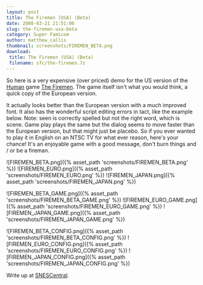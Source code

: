 ```yaml
---
layout: post
title: The Firemen (USA) (Beta)
date: 2008-03-21 21:51:06
slug: the-firemen-usa-beta
category: Super Famicom
author: matthew_callis
thumbnail: screenshots/FIREMEN_BETA.png
download:
 title: The Firemen (USA) (Beta)
 filename: sfc/the-firemen.7z
---
```


So here is a very expensive (over priced) demo for the US version of the [Human](http://superfamicom.org/search-maker-english/human/ "Human") game [The Firemen](http://superfamicom.org/info/the-firemen/ "The Firemen"). The game itself isn't what you would think, a quick copy of the European version.

It actually looks better than the European version with a much improved font. It also has the wonderful script editing errors in tact, like the example below. Note: seen is correctly spelled but not the right word, which is scene. Game play plays the same but the dialog seems to move faster than the European version, but that might just be placebo. So if you ever wanted to play it in English on an NTSC TV for what ever reason, here's your chance! It's an enjoyable game with a good message, don't burn things and / or be a fireman.

![FIREMEN_BETA.png]({% asset_path 'screenshots/FIREMEN_BETA.png' %})
![FIREMEN_EURO.png]({% asset_path 'screenshots/FIREMEN_EURO.png' %})
![FIREMEN_JAPAN.png]({% asset_path 'screenshots/FIREMEN_JAPAN.png' %})

![FIREMEN_BETA_GAME.png]({% asset_path 'screenshots/FIREMEN_BETA_GAME.png' %})
![FIREMEN_EURO_GAME.png]({% asset_path 'screenshots/FIREMEN_EURO_GAME.png' %})
![FIREMEN_JAPAN_GAME.png]({% asset_path 'screenshots/FIREMEN_JAPAN_GAME.png' %})

![FIREMEN_BETA_CONFIG.png]({% asset_path 'screenshots/FIREMEN_BETA_CONFIG.png' %})
![FIREMEN_EURO_CONFIG.png]({% asset_path 'screenshots/FIREMEN_EURO_CONFIG.png' %})
![FIREMEN_JAPAN_CONFIG.png]({% asset_path 'screenshots/FIREMEN_JAPAN_CONFIG.png' %})

Write up at [SNESCentral](http://www.snescentral.com/review.php?id=0829&num=0&fancy=yes&article=proto).
